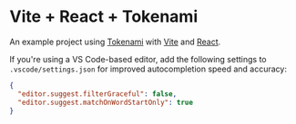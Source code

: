 # Vite + React + Tokenami

An example project using [Tokenami](https://tokenami.com) with [Vite](https://vitejs.dev/) and [React](https://reactjs.org/).

If you're using a VS Code-based editor, add the following settings to `.vscode/settings.json` for improved autocompletion speed and accuracy:

```json
{
  "editor.suggest.filterGraceful": false,
  "editor.suggest.matchOnWordStartOnly": true
}
```
